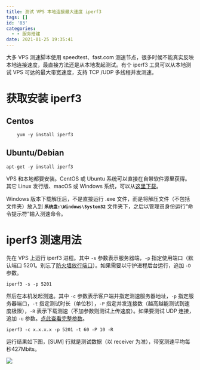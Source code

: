 ```yaml
---
title: 测试 VPS 本地连接最大速度 iperf3
tags: []
id: '83'
categories:
  - - 服务搭建
date: 2021-01-25 19:35:41
---
```


大多 VPS 测速脚本使用 speedtest、fast.com 测速节点，很多时候不能真实反映本地连接速度，最直接方法还是从本地发起测试。有个 iperf3 工具可以从本地测试 VPS 可达的最大带宽速度，支持 TCP /UDP 多线程并发测速。

# 获取安装 iperf3

## Centos

```
    yum -y install iperf3
```

## Ubuntu/Debian

```
apt-get -y install iperf3
```

VPS 和本地都要安装。CentOS 或 Ubuntu 系统可以直接在自带软件源里获得。其它 Linux 发行版、macOS 或 Windows 系统，可以从[这里下载](https://iperf.fr/iperf-download.php)。

Windows 版本下载解压后，不是直接运行 .exe 文件，而是将解压文件（不包括文件夹）放入到 **`系统盘:\Windows\System32`** 文件夹下，之后以管理员身份运行“命令提示符”输入测速命令。

# iperf3 测速用法

先在 VPS 上运行 iperf3 进程。其中 `-s` 参数表示服务器端，`-p` 指定使用端口（默认端口 5201。别忘了[防火墙放行端口](https://www.hostarr.com/firewalld-tutorial/)）。如果需要以守护进程后台运行，追加 `-D` 参数。

```
iperf3 -s -p 5201 
```

然后在本机发起测速。其中 `-c` 参数表示客户端并指定测速服务器地址，`-p` 指定服务器端口，`-t` 指定测试时长（单位秒），`-P` 指定并发连接数（越高越能测试到速度极限），`-R` 表示下载测速（不加参数则测试上传速度）。如果要测试 UDP 连接，追加 `-u` 参数。[点此查看完整参数](http://software.es.net/iperf/invoking.html#iperf3-manual-page)。

```
iperf3 -c x.x.x.x -p 5201 -t 60 -P 10 -R
```

运行结果如下图，\[SUM\] 行就是测试数据（以 receiver 为准），带宽测速平均每秒427Mbits。

![](https://cdn.jsdelivr.net/gh/a08332424/blog/article/20210117183504.png)